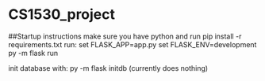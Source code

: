 # CS1530_project

##Startup instructions
make sure you have python and run pip install -r requirements.txt
run:
set FLASK_APP=app.py
set FLASK_ENV=development
py -m flask run

init database with: py -m flask initdb (currently does nothing)
